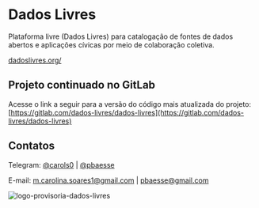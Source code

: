 # Dados Livres

Plataforma livre (Dados Livres) para catalogação de fontes de dados abertos e aplicações cívicas por meio de colaboração coletiva. 

[dadoslivres.org/](https://dadoslivres.pythonanywhere.com/)

## Projeto continuado no GitLab

Acesse o link a seguir para a versão do código mais atualizada do projeto: [https://gitlab.com/dados-livres/dados-livres](https://gitlab.com/dados-livres/dados-livres)

## Contatos

Telegram: [@carols0](https://t.me/carols0) | [@pbaesse](https://t.me/pbaesse)

E-mail: m.carolina.soares1@gmail.com | pbaesse@gmail.com

![logo-provisoria-dados-livres](logoprovisoria.png)
